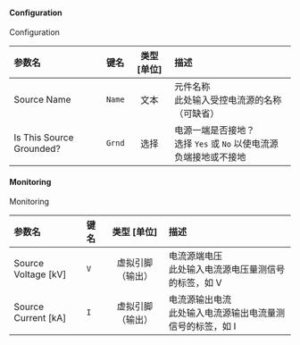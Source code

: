 <!--
DO NOT EDIT THIS FILE DIRECTLY.
This file is generated by tools/comp-docs.js.
All changes will be overwritten by regeneration.
-->

<slot class="model-parameters">

#### Configuration

Configuration

| 参数名 | 键名 | 类型 [单位] | 描述 |
|:------ |:---- |:-----------:|:---- |
| Source Name | `Name` | 文本 | 元件名称 <br> 此处输入受控电流源的名称（可缺省） |
| Is This Source Grounded? | `Grnd` | 选择 | 电源一端是否接地？<br> 选择 `Yes` 或 `No` 以使电流源负端接地或不接地 |

#### Monitoring

Monitoring

| 参数名 | 键名 | 类型 [单位] | 描述 |
|:------ |:---- |:-----------:|:---- |
| Source Voltage \[kV\] | `V` | 虚拟引脚（输出） | 电流源端电压<br> 此处输入电流源电压量测信号的标签，如 V |
| Source Current \[kA\] | `I` | 虚拟引脚（输出） | 电流源输出电流 <br> 此处输入电流源输出电流量测信号的标签，如 I |


</slot>
